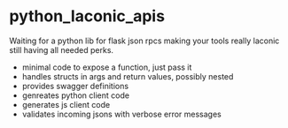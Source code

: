 # python_laconic_apis

Waiting for a python lib for flask json rpcs making your tools really laconic still having all needed perks.

* minimal code to expose a function, just pass it
* handles structs in args and return values, possibly nested
* provides swagger definitions
* genreates python client code
* generates js client code
* validates incoming jsons with verbose error messages
